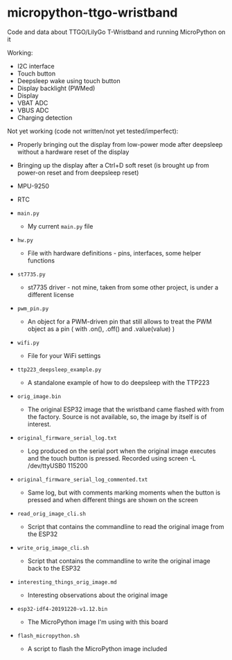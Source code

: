 # micropython-ttgo-wristband
Code and data about TTGO/LilyGo T-Wristband and running MicroPython on it

Working:

- I2C interface
- Touch button
- Deepsleep wake using touch button
- Display backlight (PWMed)
- Display
- VBAT ADC
- VBUS ADC
- Charging detection

Not yet working (code not written/not yet tested/imperfect):

- Properly bringing out the display from low-power mode after deepsleep without a hardware reset of the display
- Bringing up the display after a Ctrl+D soft reset (is brought up from power-on reset and from deepsleep reset)
- MPU-9250
- RTC


- `main.py`
  - My current `main.py` file
- `hw.py`
  - File with hardware definitions - pins, interfaces, some helper functions
- `st7735.py`
  - st7735 driver - not mine, taken from some other project, is under a different license
- `pwm_pin.py`
  - An object for a PWM-driven pin that still allows to treat the PWM object as a pin ( with .on(), .off() and .value(value) )
- `wifi.py`
  - File for your WiFi settings
- `ttp223_deepsleep_example.py`
  - A standalone example of how to do deepsleep with the TTP223
- `orig_image.bin`
  - The original ESP32 image that the wristband came flashed with from the factory. Source is not available, so, the image by itself is of interest.
- `original_firmware_serial_log.txt`
  - Log produced on the serial port when the original image executes and the touch button is pressed. Recorded using screen -L /dev/ttyUSB0 115200
- `original_firmware_serial_log_commented.txt`
  - Same log, but with comments marking moments when the button is pressed and when different things are shown on the screen
- `read_orig_image_cli.sh`
  - Script that contains the commandline to read the original image from the ESP32
- `write_orig_image_cli.sh`
  - Script that contains the commandline to write the original image back to the ESP32
- `interesting_things_orig_image.md`
  - Interesting observations about the original image
- `esp32-idf4-20191220-v1.12.bin`
  - The MicroPython image I'm using with this board
- `flash_micropython.sh`
  - A script to flash the MicroPython image included

